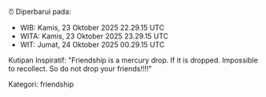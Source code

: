 ⏰ Diperbarui pada:
- WIB: Kamis, 23 Oktober 2025 22.29.15 UTC
- WITA: Kamis, 23 Oktober 2025 23.29.15 UTC
- WIT: Jumat, 24 Oktober 2025 00.29.15 UTC

Kutipan Inspiratif:
"Friendship is a mercury drop. If it is dropped. Impossible to recollect. So do not drop your friends!!!!"


Kategori: friendship


